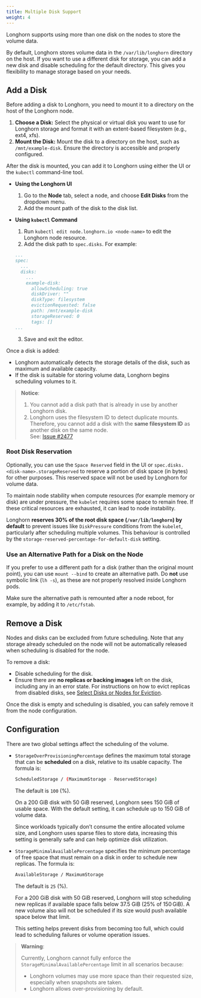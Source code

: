 ```yaml
---
title: Multiple Disk Support
weight: 4
---
```


Longhorn supports using more than one disk on the nodes to store the volume data.

By default, Longhorn stores volume data in the `/var/lib/longhorn` directory on the host. If you want to use a different disk for storage, you can add a new disk and disable scheduling for the default directory. This gives you flexibility to manage storage based on your needs.

## Add a Disk

Before adding a disk to Longhorn, you need to mount it to a directory on the host of the Longhorn node.

1. **Choose a Disk:** Select the physical or virtual disk you want to use for Longhorn storage and format it with an extent-based filesystem (e.g., ext4, xfs).
2. **Mount the Disk:** Mount the disk to a directory on the host, such as `/mnt/example-disk`. Ensure the directory is accessible and properly configured.

After the disk is mounted, you can add it to Longhorn using either the  UI or the `kubectl` command-line tool.

- **Using the Longhorn UI**

  1. Go to the **Node** tab, select a node, and choose **Edit Disks** from the dropdown menu.
  2. Add the mount path of the disk to the disk list.

- **Using `kubectl` Command**

  1. Run `kubectl edit node.longhorn.io <node-name>` to edit the Longhorn node resource.
  2. Add the disk path to `spec.disks`. For example:

    ```yaml
    ...
    spec:
      ...
      disks:
        ...
        example-disk:
          allowScheduling: true
          diskDriver: ""
          diskType: filesystem
          evictionRequested: false
          path: /mnt/example-disk
          storageReserved: 0
          tags: []
    ...
    ```

  3. Save and exit the editor.

Once a disk is added:

- Longhorn automatically detects the storage details of the disk, such as maximum and available capacity.
- If the disk is suitable for storing volume data, Longhorn begins scheduling volumes to it.

> **Notice**:
>
> 1. You cannot add a disk path that is already in use by another Longhorn disk.
> 2. Longhorn uses the filesystem ID to detect duplicate mounts. Therefore, you cannot add a disk with the **same filesystem ID** as another disk on the same node.  
>    See: [Issue #2477](https://github.com/longhorn/longhorn/issues/2477)

### Root Disk Reservation

Optionally, you can use the `Space Reserved` field in the UI or `spec.disks.<disk-name>.storageReserved` to reserve a portion of disk space (in bytes) for other purposes. This reserved space will not be used by Longhorn for volume data.

To maintain node stability when compute resources (for example memory or disk) are under pressure, the `kubelet` requires some space to remain free. If these critical resources are exhausted, it can lead to node instability.

Longhorn **reserves 30% of the root disk space (`/var/lib/longhorn`) by default** to prevent issues like `DiskPressure` conditions from the `kubelet`, particularly after scheduling multiple volumes. This behaviour is controlled by the `storage-reserved-percentage-for-default-disk` setting.

### Use an Alternative Path for a Disk on the Node

If you prefer to use a different path for a disk (rather than the original mount point), you can use `mount --bind` to create an alternative path. Do **not** use symbolic link (`lh -s`), as these are not properly resolved inside Longhorn pods.

Make sure the alternative path is remounted after a node reboot, for example, by adding it to `/etc/fstab`.

## Remove a Disk

Nodes and disks can be excluded from future scheduling. Note that any storage already scheduled on the node will not be automatically released when scheduling is disabled for the node.

To remove a disk:

- Disable scheduling for the disk.
- Ensure there are **no replicas or backing images** left on the disk, including any in an error state. For instructions on how to evict replicas from disabled disks, see [Select Disks or Nodes for Eviction](../disks-or-nodes-eviction/#select-disks-or-nodes-for-eviction).

Once the disk is empty and scheduling is disabled, you can safely remove it from the node configuration.

## Configuration

There are two global settings affect the scheduling of the volume.

- `StorageOverProvisioningPercentage` defines the maximum total storage that can be **scheduled** on a disk, relative to its usable capacity. The formula is:

    ```bash
    ScheduledStorage / (MaximumStorage - ReservedStorage)
    ```

    The default is `100` (%).

    On a 200 GiB disk with 50 GiB reserved, Longhorn sees 150 GiB of usable space. With the default setting, it can schedule up to 150 GiB of volume data.

    Since workloads typically don’t consume the entire allocated volume size, and Longhorn uses sparse files to store data, increasing this setting is generally safe and can help optimize disk utilization.

- `StorageMinimalAvailablePercentage` specifies the minimum percentage of free space that must remain on a disk in order to schedule new replicas. The formula is:

    ```bash
    AvailableStorage / MaximumStorage
    ```

    The default is `25` (%).

    For a 200 GiB disk with 50 GiB reserved, Longhorn will stop scheduling new replicas if available space falls below 37.5 GiB  (25% of 150 GiB). A new volume also will not be scheduled if its size would push available space below that limit.

    This setting helps prevent disks from becoming too full, which could lead to scheduling failures or volume operation issues.

> **Warning**:
> 
> Currently, Longhorn cannot fully enforce the `StorageMinimalAvailablePercentage` limit in all scenarios because:
>
> - Longhorn volumes may use more space than their requested size, especially when snapshots are taken.
> - Longhorn allows over-provisioning by default.
